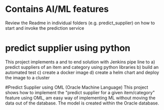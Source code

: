 # Contains AI/ML features 
Review the Readme in individual folders (e.g. predict_supplier) on how to start and invoke the prediction service

# predict supplier using python
This project implements a and to end solution with Jenkins pipe line to a) predict suppliers of an item and category using python libraries b) build an automated test c) create a docker image d) create a helm chart and deploy the image to a cluster 

#Predict Supplier using OML (Oracle Machine Language)
This project shows how to implement the "predict supplier for a given item/category" feature using OML, am easy way of implementing ML without moving the data out of the database. The model is created within the Oracle database. 
